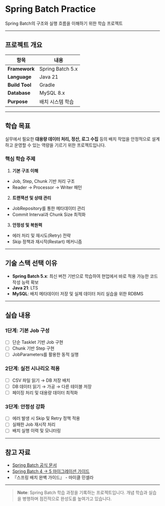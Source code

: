 # Spring Batch Practice

Spring Batch의 구조와 실행 흐름을 이해하기 위한 학습 프로젝트

---

## 프로젝트 개요

| 항목 | 내용 |
|------|------|
| **Framework** | Spring Batch 5.x |
| **Language** | Java 21 |
| **Build Tool** | Gradle |
| **Database** | MySQL 8.x |
| **Purpose** | 배치 시스템 학습 |

---

## 학습 목표

실무에서 필요한 **대용량 데이터 처리, 정산, 로그 수집** 등의 배치 작업을 안정적으로 설계하고 운영할 수 있는 역량을 기르기 위한 프로젝트입니다.

### 핵심 학습 주제

1. **기본 구조 이해**
  - Job, Step, Chunk 기반 처리 구조
  - Reader → Processor → Writer 패턴

2. **트랜잭션 및 상태 관리**
  - JobRepository를 통한 메타데이터 관리
  - Commit Interval과 Chunk Size 최적화

3. **안정성 및 복원력**
  - 에러 처리 및 재시도(Retry) 전략
  - Skip 정책과 재시작(Restart) 메커니즘

---

## 기술 스택 선택 이유

- **Spring Batch 5.x**: 최신 버전 기반으로 학습하여 현업에서 바로 적용 가능한 코드 작성 능력 확보
- **Java 21**: LTS
- **MySQL**: 배치 메타데이터 저장 및 실제 데이터 처리 실습을 위한 RDBMS

---

## 실습 내용

### 1단계: 기본 Job 구성
- [ ] 단순 Tasklet 기반 Job 구현
- [ ] Chunk 기반 Step 구현
- [ ] JobParameters를 활용한 동적 실행

### 2단계: 실전 시나리오 적용
- [ ] CSV 파일 읽기 → DB 저장 배치
- [ ] DB 데이터 읽기 → 가공 → 다른 테이블 저장
- [ ] 페이징 처리 및 대용량 데이터 최적화

### 3단계: 안정성 강화
- [ ] 에러 발생 시 Skip 및 Retry 정책 적용
- [ ] 실패한 Job 재시작 처리
- [ ] 배치 실행 이력 및 모니터링

---

## 참고 자료

- [Spring Batch 공식 문서](https://spring.io/projects/spring-batch)
- [Spring Batch 4 → 5 마이그레이션 가이드](https://github.com/spring-projects/spring-batch/wiki/Spring-Batch-5.0-Migration-Guide)
- 『스프링 배치 완벽 가이드』 - 마이클 민셀라

---

> **Note**: Spring Batch 학습 과정을 기록하는 프로젝트입니다. 개념 학습과 실습을 병행하며 점진적으로 완성도를 높여가고 있습니다.
